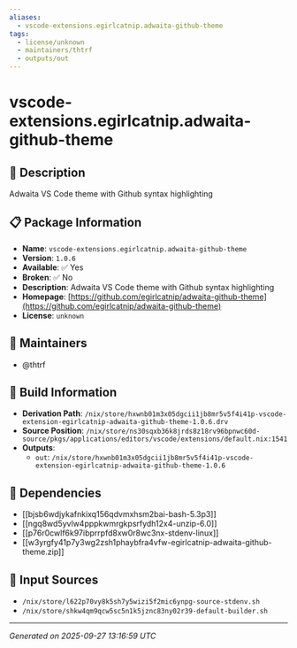 ```yaml
---
aliases:
  - vscode-extensions.egirlcatnip.adwaita-github-theme
tags:
  - license/unknown
  - maintainers/thtrf
  - outputs/out
---
```


# vscode-extensions.egirlcatnip.adwaita-github-theme

## 📝 Description

Adwaita VS Code theme with Github syntax highlighting

## 📋 Package Information

- **Name**: `vscode-extensions.egirlcatnip.adwaita-github-theme`
- **Version**: `1.0.6`
- **Available**: ✅ Yes
- **Broken**: ✅ No
- **Description**: Adwaita VS Code theme with Github syntax highlighting
- **Homepage**: [https://github.com/egirlcatnip/adwaita-github-theme](https://github.com/egirlcatnip/adwaita-github-theme)
- **License**: `unknown`
## 👥 Maintainers

- @thtrf


## 🔧 Build Information

- **Derivation Path**: `/nix/store/hxwnb01m3x05dgcii1jb8mr5v5f4i41p-vscode-extension-egirlcatnip-adwaita-github-theme-1.0.6.drv`
- **Source Position**: `/nix/store/ns30sqxb36k8jrds8z18rv96bpnwc60d-source/pkgs/applications/editors/vscode/extensions/default.nix:1541`
- **Outputs**:
  - `out`:  `/nix/store/hxwnb01m3x05dgcii1jb8mr5v5f4i41p-vscode-extension-egirlcatnip-adwaita-github-theme-1.0.6`

## 🔗 Dependencies

- [[bjsb6wdjykafnkixq156qdvmxhsm2bai-bash-5.3p3]]
- [[ngq8wd5yvlw4pppkwmrgkpsrfydh12x4-unzip-6.0]]
- [[p76r0cwlf6k97ibprrpfd8xw0r8wc3nx-stdenv-linux]]
- [[w3yrgfy41p7y3wg2zsh1phaybfra4vfw-egirlcatnip-adwaita-github-theme.zip]]

## 📁 Input Sources

- `/nix/store/l622p70vy8k5sh7y5wizi5f2mic6ynpg-source-stdenv.sh`
- `/nix/store/shkw4qm9qcw5sc5n1k5jznc83ny02r39-default-builder.sh`

---
*Generated on 2025-09-27 13:16:59 UTC*
